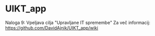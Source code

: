 # UIKT_app
Naloga 9: Vpeljava cilja "Upravljane IT spremembe​"
Za več informacij:
https://github.com/DavidAjnik/UIKT_app/wiki
